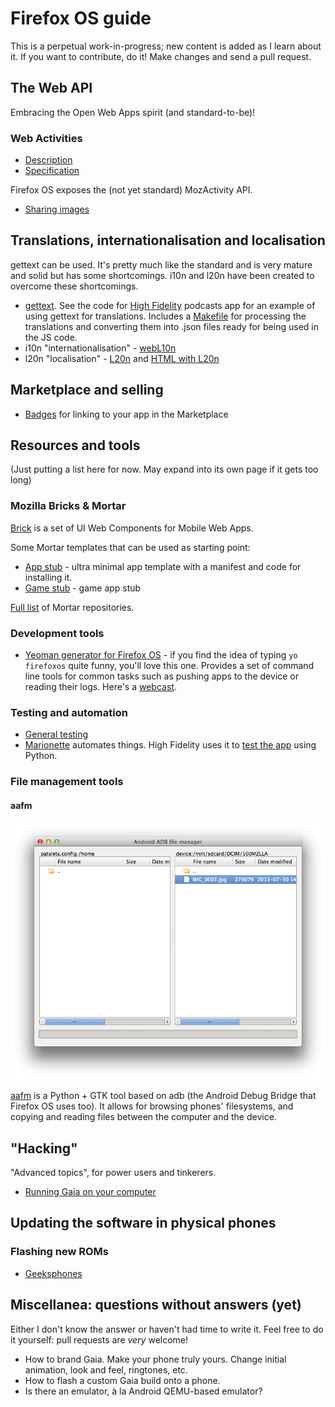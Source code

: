 # Firefox OS guide

This is a perpetual work-in-progress; new content is added as I learn about it. If you want to contribute, do it! Make changes and send a pull request.

## The Web API

Embracing the Open Web Apps spirit (and standard-to-be)!

### Web Activities

* [Description](https://developer.mozilla.org/en-US/docs/WebAPI/Web_Activities)
* [Specification](https://wiki.mozilla.org/WebAPI/WebActivities)

Firefox OS exposes the (not yet standard) MozActivity API.

* [Sharing images](chapters/webapi-activities-sharing-images.md)

## Translations, internationalisation and localisation

gettext can be used. It's pretty much like the standard and is very mature and solid but has some shortcomings. i10n and l20n have been created to overcome these shortcomings.

* [gettext](http://en.wikipedia.org/wiki/Gettext). See the code for [High Fidelity](https://github.com/mozilla/high-fidelity) podcasts app for an example of using gettext for translations. Includes a [Makefile](https://github.com/mozilla/high-fidelity/blob/master/Makefile) for processing the translations and converting them into .json files ready for being used in the JS code.
* i10n "internationalisation" - [webL10n](https://github.com/fabi1cazenave/webL10n)
* l20n "localisation" - [L20n](https://wiki.mozilla.org/L20n) and [HTML with L20n](https://wiki.mozilla.org/L20n/HTML)

## Marketplace and selling

* [Badges](https://assets.mozillalabs.com/Projects/Firefox%20Marketplace/Badges/) for linking to your app in the Marketplace

## Resources and tools

(Just putting a list here for now. May expand into its own page if it gets too long)

### Mozilla Bricks & Mortar

[Brick](http://mozilla.github.io/brick/) is a set of UI Web Components for Mobile Web Apps.

Some Mortar templates that can be used as starting point:

* [App stub](https://github.com/mozilla/mortar-app-stub) - ultra minimal app template with a manifest and code for installing it.
* [Game stub](https://github.com/mozilla/mortar-game-stub) - game app stub

[Full list](https://github.com/mozilla/mortar) of Mortar repositories.

### Development tools

* [Yeoman generator for Firefox OS](https://github.com/pdi-innovation/generator-firefoxos) - if you find the idea of typing ```yo firefoxos``` quite funny, you'll love this one. Provides a set of command line tools for common tasks such as pushing apps to the device or reading their logs. Here's a [webcast](http://www.youtube.com/watch?v=VOQVuAfCDHc).

### Testing and automation

* [General testing](https://developer.mozilla.org/en-US/docs/Mozilla/Firefox_OS/Platform/Testing)
* [Marionette](https://developer.mozilla.org/en-US/docs/Marionette) automates things. High Fidelity uses it to [test the app](https://github.com/mozilla/high-fidelity/blob/master/test/marionette/test_app.py) using Python.

### File management tools

#### aafm

![aafm exploring a Firefox OS phone](imgs/aafm-fxos.png)

[aafm](https://github.com/sole/aafm) is a Python + GTK tool based on adb (the Android Debug Bridge that Firefox OS uses too). It allows for browsing phones' filesystems, and copying and reading files between the computer and the device.

## "Hacking"

"Advanced topics", for power users and tinkerers.

* [Running Gaia on your computer](chapters/hacking-running-gaia-on-your-computer.md)

## Updating the software in physical phones

### Flashing new ROMs

* [Geeksphones](http://downloads.geeksphone.com/)


## Miscellanea: questions without answers (yet)

Either I don't know the answer or haven't had time to write it. Feel free to do it yourself: pull requests are _very_ welcome!

* How to brand Gaia. Make your phone truly yours. Change initial animation, look and feel, ringtones, etc.
* How to flash a custom Gaia build onto a phone.
* Is there an emulator, à la Android QEMU-based emulator?
